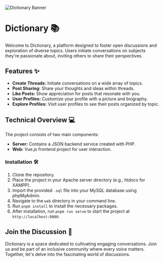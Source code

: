 ![Dictionary Banner](https://i.ibb.co/KGvd8mF/dictionary-banner.png)

# Dictionary 📚

Welcome to Dictionary, a platform designed to foster open discussions and exploration of diverse topics. Users initiate conversations on subjects they're passionate about, inviting others to share their perspectives.

## Features ✨

- **Create Threads:** Initiate conversations on a wide array of topics.
- **Post Sharing:** Share your thoughts and ideas within threads.
- **Like Posts:** Show appreciation for posts that resonate with you.
- **User Profiles:** Customize your profile with a picture and biography.
- **Explore Profiles:** Visit user profiles to see their posts organized by topic.

## Technical Overview 💻

The project consists of two main components:

- **Server:** Contains a JSON backend service created with PHP.
- **Web:** Vue.js frontend project for user interaction.

### Installation 🛠️

1. Clone the repository.
2. Place the project in your Apache server directory (e.g., htdocs for XAMPP).
3. Import the provided `.sql` file into your MySQL database using phpMyAdmin.
4. Navigate to the `web` directory in your command line.
5. Run `pnpm install` to install the necessary packages.
6. After installation, run `pnpm run serve` to start the project at `http://localhost:8080`.

## Join the Discussion 🤝

Dictionary is a space dedicated to cultivating engaging conversations. Join us and be part of an inclusive community where every voice matters. Together, let's delve into the fascinating world of discussions.
